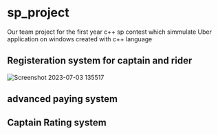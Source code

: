 
# sp_project
Our team project for the first year c++ sp contest which simmulate Uber application on windows
created with c++ language 


## Registeration system for captain and rider
![Screenshot 2023-07-03 135517](https://github.com/makaty95/sp_project/assets/81934834/e5eb96d5-8f88-435e-bca9-2e959966c0b4)



## advanced paying system


## Captain Rating system


